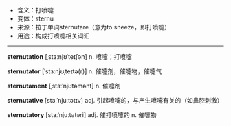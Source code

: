 - <span class="definition">含义：打喷嚏</span>
- <span class="definition">变体：sternu</span>
- <span class="definition">来源：拉丁单词sternutare（意为to sneeze，即打喷嚏）</span>
- <span class="definition">用途：构成打喷嚏相关词汇</span>


---


<span class="vocabulary">**sternutation**</span> [ˌstɜːnjʊˈteɪʃən] n. 喷嚏；打喷嚏

<span class="vocabulary">**sternutator**</span> [ˈstɜːnjʊˌteɪtə(r)] n. 催嚏剂，催嚏物，催嚏气

<span class="vocabulary">**sternutament**</span> [ˌstɜːˈnjʊtәmәnt] n. 催嚏剂   

<span class="vocabulary">**sternutative**</span> [stɜːˈnjuːtətɪv] adj. 引起喷嚏的，与产生喷嚏有关的（如鼻腔刺激）

<span class="vocabulary">**sternutatory**</span> [stɜːˈnjuːtətəri] adj. 催打喷嚏的 n. 催嚏物
